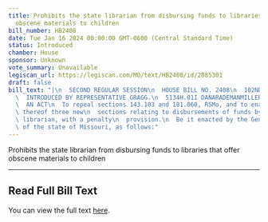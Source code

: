 ```yaml
---
title: Prohibits the state librarian from disbursing funds to libraries that offer
  obscene materials to children
bill_number: HB2408
date: Tue Jan 16 2024 00:00:00 GMT-0600 (Central Standard Time)
status: Introduced
chamber: House
sponsor: Unknown
vote_summary: Unavailable
legiscan_url: https://legiscan.com/MO/text/HB2408/id/2885301
draft: false
bill_text: "|\n  SECOND REGULAR SESSION\n  HOUSE BILL NO. 2408\n  102ND GENERAL ASSEMBLY\n\
  \  INTRODUCED BY REPRESENTATIVE GRAGG.\n  5134H.01I DANARADEMANMILLER,ChiefClerk\n\
  \  AN ACT\n  To repeal sections 143.183 and 181.060, RSMo, and to enact in lieu\
  \ thereof three new\n  sections relating to disbursements of funds by the state\
  \ librarian, with a penalty\n  provision.\n  Be it enacted by the General Assembly\
  \ of the state of Missouri, as follows:"
---
```

Prohibits the state librarian from disbursing funds to libraries that offer obscene materials to children

---

## Read Full Bill Text

You can view the full text [here](https://legiscan.com/MO/text/HB2408/id/2885301).
